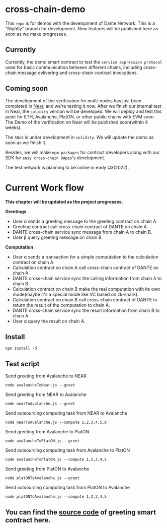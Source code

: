 # cross-chain-demo

This `repo` is for demos with the development of Dante Network. 
This is a "Nightly" branch for development. New features will be published here as soon as we make progresses.

## Currently
Currently, the demo smart contract to test the `service expression protocol` used for basic communication between different chains, including cross-chain message delivering and cross-chain contract invocations. 

## Coming soon
The development of the verification for multi-nodes has just been completed in [Near](https://github.com/dantenetwork/Trustless_Bridge/tree/main/near), and we're testing it now. After we finish our internal test in Near, the `solidity` version will be developed. We will deploy and test this point for ETH, Avalanche, PlatON, or other public chains with EVM soon.
The Demo of the verification on Near will be published soon(within 4 weeks).

The `SQoS` is under development in `solidity`. We will update the demo as soon as we finish it.

Besides, we will make `npm packages` for contract developers along with our SDK for `easy cross-chain DApps`'s development.

The test network is planning to be online in early Q3(2022).

# Current Work flow

**This chapter will be updated as the project progresses.**

**Greetings**
* User α sends a greeting message to the greeting contract on chain A.
* Greeting contract call cross-chain contract of DANTE on chain A.
* DANTE cross-chain service sync message from chain A to chain B.
* User β query greeting message on chain B.


**Computation**
* User α sends a transaction for a simple computation to the calculation contract on chain A.
* Calculation contract on chain A call cross-chain contract of DANTE on chain A.
* DANTE cross-chain service sync the calling information from chain A to chain B.
* Calculation contract on chain B make the real computation with its own mode(maybe it's a special mode like VC based on zk-snark).
* Calculation contract on chain B call cross-chain contract of DANTE to return the result of the computation to chain A.
* DANTE cross-chain service sync the result information from chain B to chain A.
* User α query the result on chain A.


## Install
```
npm install -d
```

## Test script

Send greeting from Avalanche to NEAR
```
node avalancheToNear.js --greet
```

Send greeting from NEAR to Avalanche
```
node nearToAvalanche.js --greet
```

Send outsourcing computing task from NEAR to Avalanche
```
node nearToAvalanche.js --compute 1,2,3,4,5,8
```

Send greeting from Avalanche to PlatON
```
node avalancheToPlatON.js --greet
```
Send outsourcing computing task from Avalanche to PlatON
```
node avalancheToPlatON.js --compute 1,2,3,4,5
```

Send greeting from PlatON to Avalanche
```
node platONToAvalanche.js --greet
```
Send outsourcing computing task from PlatON to Avalanche
```
node platONToAvalanche.js --compute 1,2,3,4,5
```

## You can find the [source code](https://github.com/dantenetwork/dante-cross-chain/blob/demo/avalanche/contracts/examples/Greetings.sol) of greeting smart contract here.

